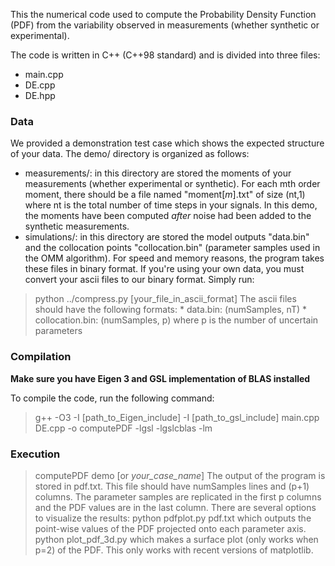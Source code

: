 This the numerical code used to compute the Probability Density Function (PDF)
from the variability observed in measurements (whether synthetic or
experimental).

The code is written in C++ (C++98 standard) and is divided into three files:
* main.cpp
* DE.cpp
* DE.hpp

### Data
We provided a demonstration test case which shows the expected structure of
your data.
The demo/ directory is organized as follows:
* measurements/: in this directory are stored the moments of your measurements
(whether experimental or synthetic). For each mth order moment, there should be
a file named "moment[*m*].txt" of size (nt,1) where nt is the total number of
time steps in your signals. In this demo, the moments have been computed
*after* noise had been added to the synthetic measurements.
* simulations/: in this directory are stored the model outputs "data.bin" and the
collocation points "collocation.bin" (parameter samples used in the OMM
algorithm).
For speed and memory reasons, the program takes these files in binary
format. If you're using your own data, you must convert your ascii files to our
binary format. Simply run:
> python ../compress.py [your_file_in_ascii_format]
The ascii files should have the following formats:
    * data.bin: (numSamples, nT)
    * collocation.bin: (numSamples, p) where p is the number of uncertain parameters

### Compilation
**Make sure you have Eigen 3 and GSL implementation of BLAS installed**

To compile the code, run the following command:
> g++ -O3 -I [path_to_Eigen_include] -I [path_to_gsl_include] main.cpp DE.cpp -o computePDF -lgsl -lgslcblas -lm

### Execution
> computePDF demo [or *your_case_name*]
The output of the program is stored in pdf.txt. This file should have
numSamples lines and (p+1) columns. The parameter samples are replicated in the
first p columns and the PDF values are in the last column.
There are several options to visualize the results:
> python pdfplot.py pdf.txt 
which outputs the point-wise values of the PDF projected onto each parameter
axis.
> python plot_pdf_3d.py 
which makes a surface plot (only works when p=2) of the PDF. This only works
with recent versions of matplotlib.
